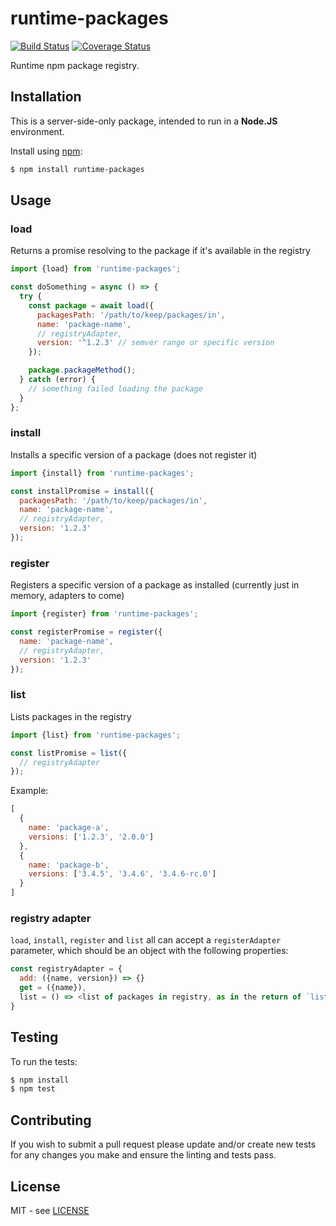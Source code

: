 # runtime-packages

[![Build Status][travis-image]][travis-url]
[![Coverage Status][coveralls-image]][coveralls-url]

Runtime npm package registry.

## Installation

This is a server-side-only package, intended to run in a **Node.JS** environment.

Install using [npm](http://npmjs.org/):

```bash
$ npm install runtime-packages
```

## Usage

### load

Returns a promise resolving to the package if it's available in the registry

```js
import {load} from 'runtime-packages';

const doSomething = async () => {
  try {
    const package = await load({
      packagesPath: '/path/to/keep/packages/in',
      name: 'package-name',
      // registryAdapter,
      version: '^1.2.3' // semver range or specific version
    });

    package.packageMethod();
  } catch (error) {
    // something failed loading the package
  }
};
```

### install

Installs a specific version of a package (does not register it)

```js
import {install} from 'runtime-packages';

const installPromise = install({
  packagesPath: '/path/to/keep/packages/in',
  name: 'package-name',
  // registryAdapter,
  version: '1.2.3'
});
```

### register

Registers a specific version of a package as installed (currently just in memory, adapters to come)

```js
import {register} from 'runtime-packages';

const registerPromise = register({
  name: 'package-name',
  // registryAdapter,
  version: '1.2.3'
});
```

### list

Lists packages in the registry

```js
import {list} from 'runtime-packages';

const listPromise = list({
  // registryAdapter
});
```

Example:
```js
[
  {
    name: 'package-a',
    versions: ['1.2.3', '2.0.0']
  },
  {
    name: 'package-b',
    versions: ['3.4.5', '3.4.6', '3.4.6-rc.0']
  }
]
```

### registry adapter

`load`, `install`, `register` and `list` all can accept a `registerAdapter` parameter, which should be an object with the following properties:

```js
const registryAdapter = {
  add: ({name, version}) => {}
  get = ({name}),
  list = () => <list of packages in registry, as in the return of `list`>
}
```

## Testing

To run the tests:

```bash
$ npm install
$ npm test
```

## Contributing

If you wish to submit a pull request please update and/or create new tests for any changes you make and ensure the linting and tests pass.

## License

MIT - see [LICENSE](https://github.com/mailonline/runtime-packages/blob/master/LICENSE)

[travis-image]: https://travis-ci.org/mailonline/runtime-packages.svg?branch=master
[travis-url]: https://travis-ci.org/mailonline/runtime-packages
[coveralls-image]: https://coveralls.io/repos/github/mailonline/runtime-packages/badge.svg?branch=master
[coveralls-url]: https://coveralls.io/github/mailonline/runtime-packages?branch=master
